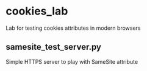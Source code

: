 # cookies_lab
Lab for testing cookies attributes in modern browsers

## samesite_test_server.py
Simple HTTPS server to play with SameSite attribute

